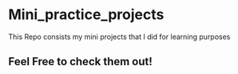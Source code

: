 # Mini_practice_projects
This Repo consists my mini projects that I did for learning purposes
## Feel Free to check them out!
